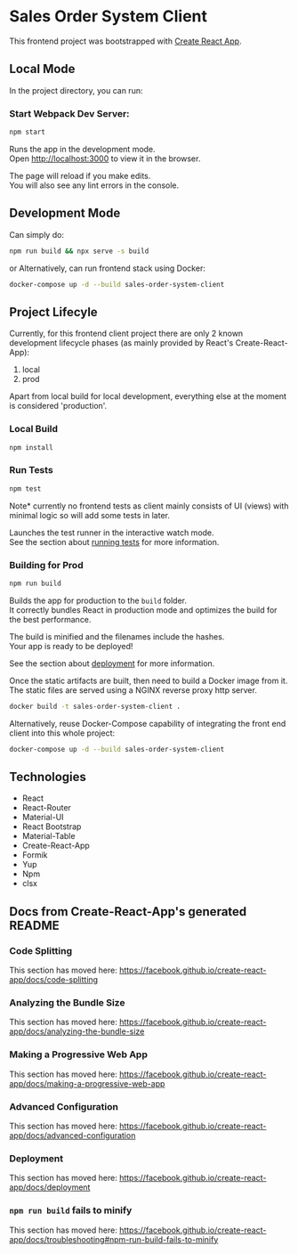 # Sales Order System Client

This frontend project was bootstrapped with [Create React App](https://github.com/facebook/create-react-app).

## Local Mode

In the project directory, you can run:

### Start Webpack Dev Server:

```bash
npm start
```

Runs the app in the development mode.<br />
Open [http://localhost:3000](http://localhost:3000) to view it in the browser.

The page will reload if you make edits.<br />
You will also see any lint errors in the console.

## Development Mode

Can simply do:

```bash
npm run build && npx serve -s build
```

or Alternatively, can run frontend stack using Docker:

```bash
docker-compose up -d --build sales-order-system-client
```

## Project Lifecyle

Currently, for this frontend client project there are only 2 known development lifecycle phases (as mainly provided by React's Create-React-App):

1. local
2. prod
   
Apart from local build for local development, everything else at the moment is considered 'production'.

### Local Build

```bash
npm install
```

### Run Tests

```bash
npm test
```

Note* currently no frontend tests as client mainly consists of UI (views) with minimal logic so will add some tests in later.

Launches the test runner in the interactive watch mode.<br />
See the section about [running tests](https://facebook.github.io/create-react-app/docs/running-tests) for more information.


### Building for Prod

```bash
npm run build
```

Builds the app for production to the `build` folder.<br />
It correctly bundles React in production mode and optimizes the build for the best performance.

The build is minified and the filenames include the hashes.<br />
Your app is ready to be deployed!

See the section about [deployment](https://facebook.github.io/create-react-app/docs/deployment) for more information.

Once the static artifacts are built, then need to build a Docker image from it. The static files are served using a NGINX reverse proxy http server.

```bash
docker build -t sales-order-system-client .
```

Alternatively, reuse Docker-Compose capability of integrating the front end client into this whole project:

```bash
docker-compose up -d --build sales-order-system-client
```

## Technologies 

- React
- React-Router
- Material-UI
- React Bootstrap
- Material-Table
- Create-React-App
- Formik
- Yup
- Npm
- clsx

## Docs from Create-React-App's generated README

### Code Splitting

This section has moved here: https://facebook.github.io/create-react-app/docs/code-splitting

### Analyzing the Bundle Size

This section has moved here: https://facebook.github.io/create-react-app/docs/analyzing-the-bundle-size

### Making a Progressive Web App

This section has moved here: https://facebook.github.io/create-react-app/docs/making-a-progressive-web-app

### Advanced Configuration

This section has moved here: https://facebook.github.io/create-react-app/docs/advanced-configuration

### Deployment

This section has moved here: https://facebook.github.io/create-react-app/docs/deployment

### `npm run build` fails to minify

This section has moved here: https://facebook.github.io/create-react-app/docs/troubleshooting#npm-run-build-fails-to-minify
